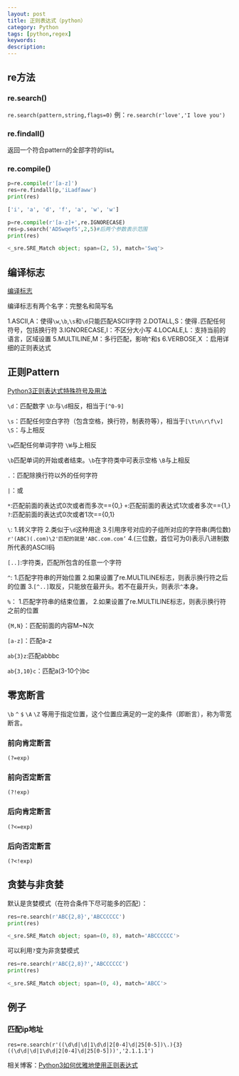 ```yaml
---
layout: post
title: 正则表达式（python）
category: Python
tags: [python,regex]
keywords:
description:
---
```


## re方法
### re.search()
`re.search(pattern,string,flags=0)`
例：`re.search(r'love','I love you')`

### re.findall()

返回一个符合pattern的全部字符的list。

### re.compile()

```python
p=re.compile(r'[a-z]')
res=re.findall(p,'iLadfaww')
print(res)

['i', 'a', 'd', 'f', 'a', 'w', 'w']
```

```python
p=re.compile(r'[a-z]+',re.IGNORECASE)
res=p.search('ADSwqefS',2,5)#后两个参数表示范围
print(res)

<_sre.SRE_Match object; span=(2, 5), match='Swq'>
```

## 编译标志

[编译标志](http://bbs.fishc.com/forum.php?mod=viewthread&tid=57207&extra=page%3D1%26filter%3Dtypeid%26typeid%3D403)

编译标志有两个名字：完整名和简写名

1.ASCII,A：使得`\w`,`\b`,`\s`和`\d`只能匹配ASCII字符
2.DOTALL,S：使得`.`匹配任何符号，包括换行符
3.IGNORECASE,I：不区分大小写
4.LOCALE,L：支持当前的语言，区域设置
5.MULTILINE,M：多行匹配，影响`^`和`$`
6.VERBOSE,X ：启用详细的正则表达式

## 正则Pattern

[Python3正则表达式特殊符号及用法](http://bbs.fishc.com/forum.php?mod=viewthread&tid=57691&extra=page%3D1%26filter%3Dtypeid%26typeid%3D403)

`\d`：匹配数字
`\D`:与`\d`相反，相当于`[^0-9]`

`\s`：匹配任何空白字符（包含空格，换行符，制表符等），相当于`[\t\n\r\f\v]`
`\S`：与上相反

`\w`匹配任何单词字符
`\W`与上相反

`\b`匹配单词的开始或者结束。`\b`在字符类中可表示空格
`\B`与上相反

`.`：匹配除换行符以外的任何字符

`|`：或

`*`:匹配前面的表达式0次或者而多次=={0,}
`+`:匹配前面的表达式1次或者多次=={1,}
`?`:匹配前面的表达式0次或者1次=={0,1}

`\`:
1.转义字符
2.类似于`\d`这种用途
3.引用序号对应的子组所对应的字符串(两位数)
`r'(ABC)(.com)\2'匹配的就是'ABC.com.com’`
4.(三位数，首位可为0)表示八进制数所代表的ASCII码

`[..]`:字符类，匹配所包含的任意一个字符


`^`:
1.匹配字符串的开始位置
2.如果设置了re.MULTILINE标志，则表示换行符之后的位置
3.`[^..]`取反，只能放在最开头。若不在最开头，则表示`^`本身。

`%`：
1.匹配字符串的结束位置，
2.如果设置了re.MULTILINE标志，则表示换行符之前的位置

`{M,N}`：匹配前面的内容M~N次

`[a-z]`：匹配a-z


`ab{3}z`:匹配abbbc

`ab{3,10}c`：匹配a(3-10个)bc

## 零宽断言

`\b` `^` `$` `\A` `\Z` 等用于指定位置，这个位置应满足的一定的条件（即断言），称为零宽断言。

### 前向肯定断言
`(?=exp)`

### 前向否定断言
`(?!exp)`

### 后向肯定断言
`(?<=exp)`

### 后向否定断言
`(?<!exp)`

## 贪婪与非贪婪

默认是贪婪模式（在符合条件下尽可能多的匹配）：

```python
res=re.search(r'ABC{2,8}','ABCCCCCC')
print(res)

<_sre.SRE_Match object; span=(0, 8), match='ABCCCCCC'>
```

可以利用`?`变为非贪婪模式

```python
res=re.search(r'ABC{2,8}?','ABCCCCCC')
print(res)

<_sre.SRE_Match object; span=(0, 4), match='ABCC'>
```

## 例子

### 匹配ip地址

`res=re.search(r'((\d\d|\d|1\d\d|2[0-4]\d|25[0-5])\.){3}((\d\d|\d|1\d\d|2[0-4]\d|25[0-5]))','2.1.1.1')`


相关博客：[Python3如何优雅地使用正则表达式](http://bbs.fishc.com/thread-57073-1-1.html)

